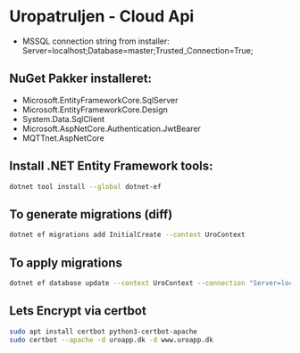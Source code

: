 # Uropatruljen - Cloud Api



* MSSQL connection string from installer: Server=localhost;Database=master;Trusted_Connection=True;

## NuGet Pakker installeret:
* Microsoft.EntityFrameworkCore.SqlServer
* Microsoft.EntityFrameworkCore.Design
* System.Data.SqlClient
* Microsoft.AspNetCore.Authentication.JwtBearer
* MQTTnet.AspNetCore

## Install .NET Entity Framework tools:
```bash
dotnet tool install --global dotnet-ef
```

## To generate migrations (diff)
```bash
dotnet ef migrations add InitialCreate --context UroContext
```

## To apply migrations
```bash
dotnet ef database update --context UroContext --connection "Server=localhost; Database=uro_db; User Id=sa; Password=12345; Trusted_Connection=True; TrustServerCertificate=True;"
```

## Lets Encrypt via certbot
```bash
sudo apt install certbot python3-certbot-apache
sudo certbot --apache -d uroapp.dk -d www.uroapp.dk
```